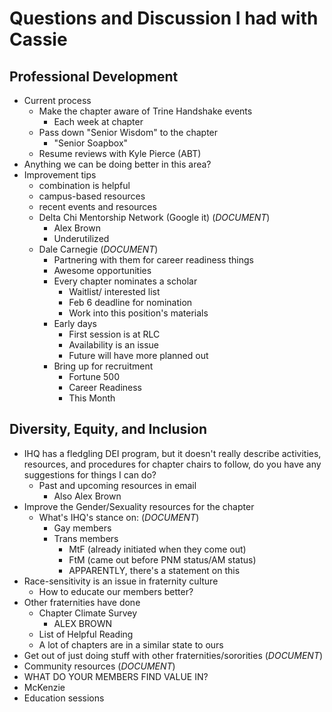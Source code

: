 # Questions and Discussion I had with Cassie

## Professional Development

- Current process
    - Make the chapter aware of Trine Handshake events
        - Each week at chapter
    - Pass down "Senior Wisdom" to the chapter
        - "Senior Soapbox"
    - Resume reviews with Kyle Pierce (ABT)
- Anything we can be doing better in this area?
- Improvement tips
	- combination is helpful
	- campus-based resources
	- recent events and resources
	- Delta Chi Mentorship Network (Google it) (*DOCUMENT*)
		- Alex Brown
		- Underutilized
	- Dale Carnegie (*DOCUMENT*)
		- Partnering with them for career readiness things
		- Awesome opportunities
		- Every chapter nominates a scholar
			- Waitlist/ interested list
			- Feb 6 deadline for nomination
			- Work into this position's materials
		- Early days
			- First session is at RLC
			- Availability is an issue
			- Future will have more planned out
		- Bring up for recruitment
			- Fortune 500
			- Career Readiness
			- This Month

## Diversity, Equity, and Inclusion

- IHQ has a fledgling DEI program, but it doesn't really describe activities, resources, and procedures for chapter chairs to follow, do you have any suggestions for things I can do?
	- Past and upcoming resources in email
		- Also Alex Brown
- Improve the Gender/Sexuality resources for the chapter
    - What's IHQ's stance on: (*DOCUMENT*)
        - Gay members
        - Trans members
            - MtF (already initiated when they come out)
            - FtM (came out before PNM status/AM status)
            - APPARENTLY, there's a statement on this
- Race-sensitivity is an issue in fraternity culture
    - How to educate our members better?
- Other fraternities have done
    - Chapter Climate Survey
	    - ALEX BROWN
    - List of Helpful Reading
    - A lot of chapters are in a similar state to ours
- Get out of just doing stuff with other fraternities/sororities (*DOCUMENT*)
- Community resources (*DOCUMENT*)
- WHAT DO YOUR MEMBERS FIND VALUE IN?
- McKenzie
- Education sessions